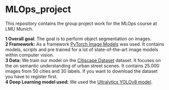 # MLOps_project

This repository contains the group project work for the MLOps course at LMU Munich. 


**1 Overall goal**: The goal is to perform object segmentation on images.\
**2 Framework:** As a framework [PyTorch Image Models](https://github.com/huggingface/pytorch-image-models) was used. It contains models, scripts and pre trained for a lot of state-of-the-art image models within computer vision.\
**3 Data:** We train our model on the [Citiscape Dataset](https://www.cityscapes-dataset.com/downloads/) dataset. It focuses on the on semantic understanding of urban street scenes. It contains 25.000 images from 50 cities and 30 labels. If you want to download the dataset you have to register first. \
**4 Deep Learning model used:**  We used the [Ultralytics YOLOv8 model](https://github.com/ultralytics/ultralytics).
